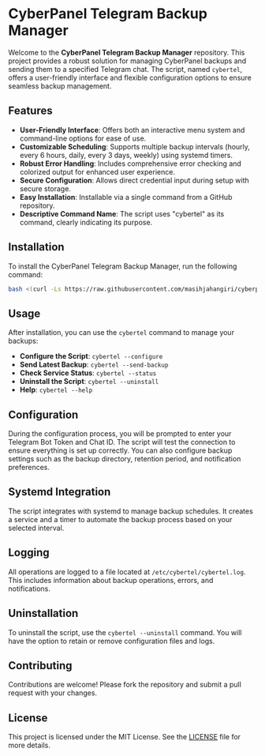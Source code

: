 # CyberPanel Telegram Backup Manager

Welcome to the **CyberPanel Telegram Backup Manager** repository. This project provides a robust solution for managing CyberPanel backups and sending them to a specified Telegram chat. The script, named `cybertel`, offers a user-friendly interface and flexible configuration options to ensure seamless backup management.

## Features

- **User-Friendly Interface**: Offers both an interactive menu system and command-line options for ease of use.
- **Customizable Scheduling**: Supports multiple backup intervals (hourly, every 6 hours, daily, every 3 days, weekly) using systemd timers.
- **Robust Error Handling**: Includes comprehensive error checking and colorized output for enhanced user experience.
- **Secure Configuration**: Allows direct credential input during setup with secure storage.
- **Easy Installation**: Installable via a single command from a GitHub repository.
- **Descriptive Command Name**: The script uses "cybertel" as its command, clearly indicating its purpose.

## Installation

To install the CyberPanel Telegram Backup Manager, run the following command:

```bash
bash <(curl -Ls https://raw.githubusercontent.com/masihjahangiri/cyberpanel-backup-telegram/main/install.sh)
```

## Usage

After installation, you can use the `cybertel` command to manage your backups:

- **Configure the Script**: `cybertel --configure`
- **Send Latest Backup**: `cybertel --send-backup`
- **Check Service Status**: `cybertel --status`
- **Uninstall the Script**: `cybertel --uninstall`
- **Help**: `cybertel --help`

## Configuration

During the configuration process, you will be prompted to enter your Telegram Bot Token and Chat ID. The script will test the connection to ensure everything is set up correctly. You can also configure backup settings such as the backup directory, retention period, and notification preferences.

## Systemd Integration

The script integrates with systemd to manage backup schedules. It creates a service and a timer to automate the backup process based on your selected interval.

## Logging

All operations are logged to a file located at `/etc/cybertel/cybertel.log`. This includes information about backup operations, errors, and notifications.

## Uninstallation

To uninstall the script, use the `cybertel --uninstall` command. You will have the option to retain or remove configuration files and logs.

## Contributing

Contributions are welcome! Please fork the repository and submit a pull request with your changes.

## License

This project is licensed under the MIT License. See the [LICENSE](LICENSE) file for more details.

